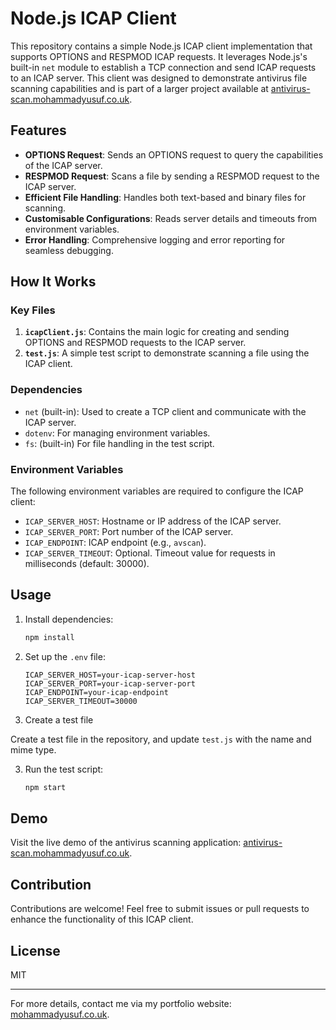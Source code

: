 # Node.js ICAP Client

This repository contains a simple Node.js ICAP client implementation that supports OPTIONS and RESPMOD ICAP requests. It leverages Node.js's built-in `net` module to establish a TCP connection and send ICAP requests to an ICAP server. This client was designed to demonstrate antivirus file scanning capabilities and is part of a larger project available at [antivirus-scan.mohammadyusuf.co.uk](https://antivirus-scan.mohammadyusuf.co.uk).

## Features

- **OPTIONS Request**: Sends an OPTIONS request to query the capabilities of the ICAP server.
- **RESPMOD Request**: Scans a file by sending a RESPMOD request to the ICAP server.
- **Efficient File Handling**: Handles both text-based and binary files for scanning.
- **Customisable Configurations**: Reads server details and timeouts from environment variables.
- **Error Handling**: Comprehensive logging and error reporting for seamless debugging.

## How It Works

### Key Files

1. **`icapClient.js`**: Contains the main logic for creating and sending OPTIONS and RESPMOD requests to the ICAP server.
2. **`test.js`**: A simple test script to demonstrate scanning a file using the ICAP client.

### Dependencies

- `net` (built-in): Used to create a TCP client and communicate with the ICAP server.
- `dotenv`: For managing environment variables.
- `fs`: (built-in) For file handling in the test script.

### Environment Variables

The following environment variables are required to configure the ICAP client:

- `ICAP_SERVER_HOST`: Hostname or IP address of the ICAP server.
- `ICAP_SERVER_PORT`: Port number of the ICAP server.
- `ICAP_ENDPOINT`: ICAP endpoint (e.g., `avscan`).
- `ICAP_SERVER_TIMEOUT`: Optional. Timeout value for requests in milliseconds (default: 30000).

## Usage

1. Install dependencies:

   ```bash
   npm install
   ```

2. Set up the `.env` file:

   ```plaintext
   ICAP_SERVER_HOST=your-icap-server-host
   ICAP_SERVER_PORT=your-icap-server-port
   ICAP_ENDPOINT=your-icap-endpoint
   ICAP_SERVER_TIMEOUT=30000
   ```

3. Create a test file

Create a test file in the repository, and update `test.js` with the name and mime type.

3. Run the test script:

   ```bash
   npm start
   ```

## Demo

Visit the live demo of the antivirus scanning application: [antivirus-scan.mohammadyusuf.co.uk](https://antivirus-scan.mohammadyusuf.co.uk).

## Contribution

Contributions are welcome! Feel free to submit issues or pull requests to enhance the functionality of this ICAP client.

## License

MIT

---

For more details, contact me via my portfolio website: [mohammadyusuf.co.uk](https://mohammadyusuf.co.uk).
